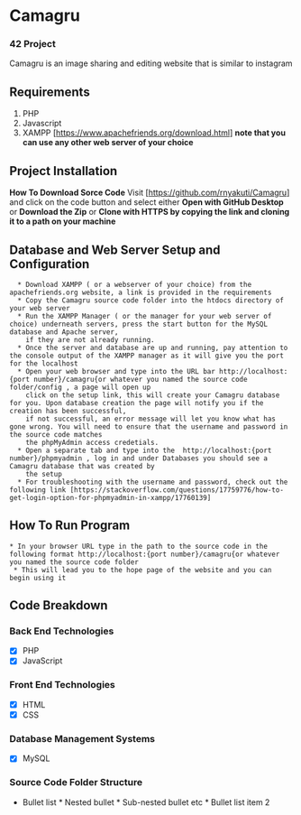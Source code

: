 # Camagru
### 42 Project ###
Camagru is an image sharing and editing website that is similar to instagram

## Requirements ##
1.  PHP
2. Javascript
3. XAMPP [https://www.apachefriends.org/download.html] **note that you can use any other web server of your choice** 

## Project Installation ## 

  **How To Download Sorce Code**
    Visit [https://github.com/rnyakuti/Camagru] and click on the code button and select either **Open with GitHub Desktop** or **Download the Zip** or **Clone with HTTPS
    by copying the link and cloning it to a path on your machine**
    
##    Database and Web Server Setup and Configuration ##
      * Download XAMPP ( or a webserver of your choice) from the apachefriends.org website, a link is provided in the requirements
      * Copy the Camagru source code folder into the htdocs directory of your web server
      * Run the XAMPP Manager ( or the manager for your web server of choice) underneath servers, press the start button for the MySQL database and Apache server,
        if they are not already running.
      * Once the server and database are up and running, pay attention to the console output of the XAMPP manager as it will give you the port for the localhost
      * Open your web browser and type into the URL bar http://localhost:{port number}/camagru{or whatever you named the source code folder/config , a page will open up
        click on the setup link, this will create your Camagru database for you. Upon database creation the page will notify you if the creation has been successful,
        if not successful, an error message will let you know what has gone wrong. You will need to ensure that the username and password in the source code matches 
        the phpMyAdmin access credetials.
      * Open a separate tab and type into the  http://localhost:{port number}/phpmyadmin , log in and under Databases you should see a Camagru database that was created by
        the setup
      * For troubleshooting with the username and password, check out the following link [https://stackoverflow.com/questions/17759776/how-to-get-login-option-for-phpmyadmin-in-xampp/17760139]

## How To Run Program ##

    * In your browser URL type in the path to the source code in the following format http://localhost:{port number}/camagru{or whatever you named the source code folder
     * This will lead you to the hope page of the website and you can begin using it


## Code Breakdown ##

   ### Back End Technologies ###
   - [x] PHP
   - [x] JavaScript
   
   ### Front End Technologies ###
   - [x] HTML
   - [x] CSS
   
   ### Database Management Systems ###
   - [x] MySQL
   
   ### Source Code Folder Structure ###
   * Bullet list
              * Nested bullet
                  * Sub-nested bullet etc
          * Bullet list item 2
